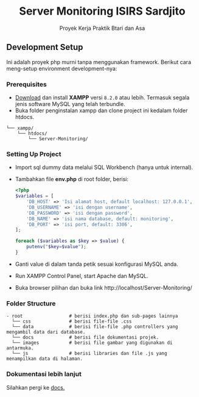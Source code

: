 <h1 align="center">
  Server Monitoring ISIRS Sardjito
</h1>
<p align="center">Proyek Kerja Praktik Btari dan Asa</p>

## Development Setup

Ini adalah proyek php murni tanpa menggunakan framework. Berikut cara meng-setup environment development-nya:

### Prerequisites

- [Download](https://www.apachefriends.org/index.html) dan install **XAMPP** versi `8.2.0` atau lebih. Termasuk segala jenis software MySQL yang telah terbundle.
- Buka folder penginstalan xampp dan clone project ini kedalam folder htdocs.

```
└── xampp/
    └── htdocs/
        └── Server-Monitoring/
```

### Setting Up Project

- Import sql dummy data melalui SQL Workbench (hanya untuk internal).
- Tambahkan file **env.php** di root folder, berisi:

  ```php
  <?php
  $variables = [
      'DB_HOST' => 'Isi alamat host, default localhost: 127.0.0.1',
      'DB_USERNAME' => 'isi dengan username',
      'DB_PASSWORD' => 'isi dengan password',
      'DB_NAME' => 'isi nama database, default: monitoring',
      'DB_PORT' => 'isi port, default: 3306',
  ];

  foreach ($variables as $key => $value) {
      putenv("$key=$value");
  }
  ```
- Ganti value di dalam tanda petik sesuai konfigurasi MySQL anda.
- Run XAMPP Control Panel, start Apache dan MySQL.
- Buka browser pilihan dan buka link http://localhost/Server-Monitoring/


### Folder Structure

```
- root                 # berisi index.php dan sub-pages lainnya
  └── css              # berisi file-file .css
  └── data             # berisi file-file .php controllers yang mengambil data dari database.
  └── docs             # berisi file dokumentasi projek.
  └── images           # berisi file gambar yang digunakan di antarmuka.
  └── js               # berisi libraries dan file .js yang menampilkan data di halaman. 
```

### Dokumentasi lebih lanjut
Silahkan pergi ke [docs.](https://github.com/annisaraihana/Server-Monitoring/blob/main/docs/index.md)
